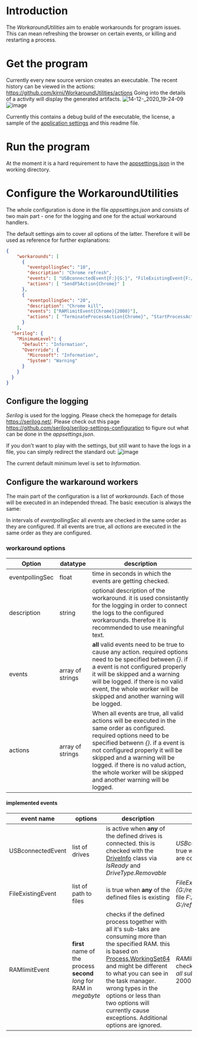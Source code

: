 # Introduction
The *WorkaroundUtilities* aim to enable workarounds for program issues. This can mean refreshing the browser on certain events, or killing and restarting a process.

# Get the program
Currently every new source version creates an executable. The recent history can be viewed in the actions: https://github.com/kirni/WorkaroundUtilities/actions
Going into the details of a activity will display the generated artifacts. 
![14-12-_2020_19-24-09](https://user-images.githubusercontent.com/12346829/102122296-921d6e80-3e45-11eb-957c-5ae465db5ce9.jpg)
![image](https://user-images.githubusercontent.com/12346829/102122584-f4766f00-3e45-11eb-90fd-2384f63caab9.png)

Currently this contains a debug build of the executable, the license, a sample of the [application settings](#Configure-the-WorkaroundUtilities) and this readme file.

# Run the program
At the moment it is a hard requirement to have the [appsettings.json](#Configure-the-WorkaroundUtilities) in the working directory.

# Configure the WorkaroundUtilities
The whole configuration is done in the file *appsettings.json* and consists of two main part - one for the logging and one for the actual workaround handlers.

The default settings aim to cover all options of the latter. Therefore it will be used as reference for further explanations:

````json
{
    "workarounds": [
      {
        "eventpollingSec": "10",
        "description": "Chrome refresh",
        "events": [ "USBconnectedEvent{F:}{G:}", "FileExistingEvent{F:/refresh.txt}{G:/refresh.txt}" ],
        "actions": [ "SendF5Action{Chrome}" ]
      },
      {
        "eventpollingSec": "20",
        "description": "Chrome kill",
        "events": ["RAMlimitEvent{Chrome}{2000}"],
        "actions": [ "TerminateProcessAction{Chrome}", "StartProcessAction{C:\\ProgramData\\Microsoft\\Windows\\Start Menu\\Programs\\Google Chrome.lnk}" ]
      }
    ],
  "Serilog": {
    "MinimumLevel": {
      "Default": "Information",
      "Overrride": {
        "Microsoft": "Information",
        "System": "Warning"
      }
    }
  }
}
````

## Configure the logging
*Serilog* is used for the logging. Please check the homepage for details https://serilog.net/. Please check out this page https://github.com/serilog/serilog-settings-configuration to figure out what can be done in the *appsettings.json*.

If you don't want to play with the settings, but still want to have the logs in a file, you can simply redirect the standard out:
![image](https://user-images.githubusercontent.com/12346829/102124550-baf33300-3e48-11eb-93e1-04eb4292ad65.png)

The current default minimum level is set to *Information*.

## Configure the warkaround workers
The main part of the configuration is a list of *workarounds*. Each of those will be executed in an independed thread. The basic execution is always the same:

In intervals of *eventpollingSec* all *events* are checked in the same order as they are configured. If all events are true, all *actions* are executed in the same order as they are configured.

### workaround options
| Option | datatype | description |
| --- | --- | --- |
| eventpollingSec | float | time in seconds in which the events are getting checked. |
| description | string | optional description of the workaround. it is used consistantly for the logging in order to connect the logs to the configured workarounds. therefoe it is recommended to use meaningful text. |
| events | array of strings | **all** valid events need to be true to cause any action. required options need to be specified between *{}*. if a event is not configured properly it will be skipped and a warning will be logged. if there is no valid event, the whole worker will be skipped and another warning will be logged. |
| actions | array of strings | When all events are true, all valid actions will be executed in the same order as configured. required options need to be specified betwenn *{}*. if a event is not configured properly it will be skipped and a warning will be logged. if there is no valud action, the whole worker will be skipped and another warning will be logged. |

#### implemented events
| event name | options | description | example |
| --- | --- | --- | --- |
| USBconnectedEvent | list of drives | is active when **any** of the defined drives is connected. this is checked with the [DriveInfo](https://docs.microsoft.com/en-us/dotnet/api/system.io.driveinfo?f1url=%3FappId%3DDev16IDEF1%26l%3DEN-US%26k%3Dk(System.IO.DriveInfo);k(DevLang-csharp)%26rd%3Dtrue&view=net-5.0) class via *IsReady* and *DriveType.Removable* | *USBconnectedEvent{F:}{G:}* is true when drive *F:* **or** drive *G:* are connected. |
| FileExistingEvent | list of path to files | is true when **any** of the defined files is existing | *FileExistingEvent{F:/refresh.txt}{G:/refresh.txt}* is true when the file *F:/refresh.txt* **or** the file *G:/refresh.txt* is existing. |
| RAMlimitEvent | **first** name of the process **second** *long* for RAM in *megabyte* | checks if the defined process together with all it's sub-taks are consuming more than the specified RAM. this is based on [Process.WorkingSet64](https://docs.microsoft.com/en-us/dotnet/api/system.diagnostics.process.peakworkingset64?view=net-5.0#System_Diagnostics_Process_PeakWorkingSet64) and might be different to what you can see in the task manager. wrong types in the options or less than two options will currently cause exceptions. Additional options are ignored. | *RAMlimitEvent{Chrome}{2000}* checks if Chrome together with *all sub-tasks* uses more than 2000 MB |




